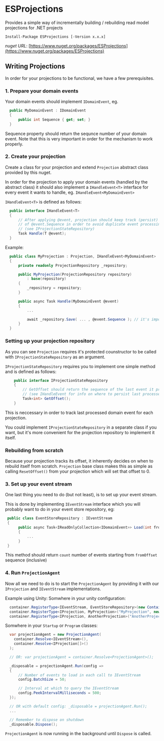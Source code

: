 # ESProjections
Provides a simple way of incrementally building / rebuilding read model projections for .NET projects

`Install-Package ESProjections [-Version x.x.x]`

*nuget URL*: [https://www.nuget.org/packages/ESProjections](https://www.nuget.org/packages/ESProjections)

## Writing Projections
In order for your projections to be functional, we have a few prerequisites.

### 1. Prepare your domain events
 Your domain events should implement `IDomainEvent`, eg.
```c#
  public MyDomainEvent : IDomainEvent
  {
      public int Sequence { get; set; }
  }
```

Sequence property should return the sequnce number of your domain event.
Note that this is very important in order for the mechanism to work properly.

### 2. Create your projection
Create a class for your projection and extend `Projection` abstract class provided by this nuget.

In order for the projection to apply your domain events (handled by the abstract class) it should also implement a `IHandleEvent<T>` interface for every event it wants to handle, eg. `IHandleEvent<MyDomainEvent>`

`IHandleEvent<T>` is defined as follows:
```c#
  public interface IHandleEvent<T>
  {
      // After applying @event, projection should keep track (persist)
      // of @event.Sequence in order to avoid duplicate event processing
      // (see IProjectionStateRepository)
      Task Handle(T @event);
  }
```

Example:
```c#
  public class MyProjection : Projection, IHandleEvent<MyDomainEvent>
  {
      private readonly ProjectionRepository _repository;

      public MyProjection(ProjectionRepository repository)
          : base(repository)
      {
          _repository = repository;
      }

      public async Task Handle(MyDomainEvent @event)
      {
          ...

          await _repository.Save( ... , @event.Sequence ); // it's important to persist the Sequence
      }
  }
```
### Setting up your projection repository
As you can see `Projection` requires it's protected counstructor to be called with `IProjectionStateRepository` as an argument.

`IProjectionStateRepository` requires you to implement one simple method and is defined as follows:
```c#
    public interface IProjectionStateRepository
    {
        // GetOffset should return the sequence of the last event it processed
        // (see IHandleEvent for info on where to persist last processed sequence)
        Task<int> GetOffset();
    }
```
This is neccessary in order to track last processed domain event for each projection.

You could implement `IProjectionStateRepository` in a separate class if you want, but it's more convenient for the projection repository to implement it itself.

### Rebuilding from scratch
Because your projection tracks its offset, it inherently decides on when to rebuild itself from scratch. `Projection` base class makes this as simple as calling `ResetOffset()` from your projection which will set that offset to 0.

### 3. Set up your event stream
One last thing you need to do (but not least), is to set up your event stream.

This is done by implementing `IEventStream` interface which you will probably want to do in your event store repository, eg:
```c#
 public class EventStoreRepository : IEventStream
 {
      public async Task<IReadOnlyCollection<IDomainEvent>> Load(int fromOffset, int count)
      {
          ... 
      }
 }
```
This method should return `count` number of events starting from `fromOffset` sequence (inclusive)

### 4. Run `ProjectionAgent`
Now all we need to do is to start the `ProjectionAgent` by providing it with our `IProjection` and `IEventStream` implementations.

Example using Unity:
Somwhere in your unity configuration:
```c#
  container.RegisterType<IEventStream, EventStoreRepository>(new ContainerControlledLifetimeManager());
  container.RegisterType<IProjection, MyProjection>("MyProjection", new ContainerControlledLifetimeManager());
  container.RegisterType<IProjection, AnotherProjection>("AnotherProjection", new ContainerControlledLifetimeManager());
```

Somwhere in your `Startup` or `Program` classes:
```c#
  var projectionAgent = new ProjectionAgent(
    container.Resolve<IEventStream>(),
    container.Resolve<IProjection[]>()
  );

  // OR: var projectionAgent = container.Resolve<ProjectionAgent>();

  _disposable = projectionAgent.Run(config =>
  {
      // Number of events to load in each call to IEventStream
      config.BatchSize = 50;

      // Interval at which to query the IEventStream
      config.PeekIntervalMilliseconds = 500;
  });

  // OR with default config: _disposable = projectionAgent.Run();
  ...

  // Remember to dispose on shutdown
  _disposable.Dispose();
```

`ProjectionAgent` is now running in the background until `Dispose` is called.
